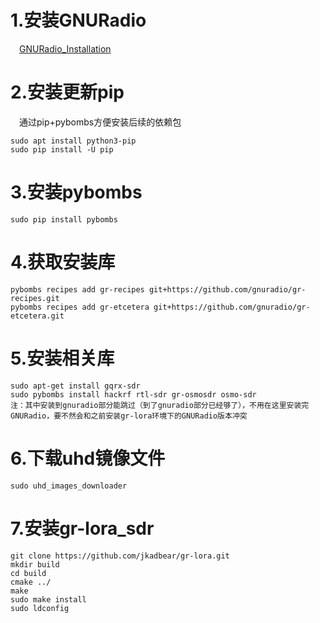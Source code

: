 # 1.安装GNURadio
&ensp;&ensp;[GNURadio_Installation](./GNURadio_Installation.md)

# 2.安装更新pip
&ensp;&ensp;通过pip+pybombs方便安装后续的依赖包
```
sudo apt install python3-pip
sudo pip install -U pip
```

# 3.安装pybombs
```
sudo pip install pybombs
```

# 4.获取安装库
```
pybombs recipes add gr-recipes git+https://github.com/gnuradio/gr-recipes.git
pybombs recipes add gr-etcetera git+https://github.com/gnuradio/gr-etcetera.git
```

# 5.安装相关库
```
sudo apt-get install gqrx-sdr
sudo pybombs install hackrf rtl-sdr gr-osmosdr osmo-sdr
注：其中安装到gnuradio部分能跳过（到了gnuradio部分已经够了），不用在这里安装完GNURadio，要不然会和之前安装gr-lora环境下的GNURadio版本冲突
```

# 6.下载uhd镜像文件
```
sudo uhd_images_downloader
```

# 7.安装gr-lora_sdr
```
git clone https://github.com/jkadbear/gr-lora.git
mkdir build
cd build
cmake ../
make
sudo make install
sudo ldconfig
```